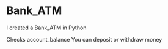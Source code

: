 # Bank_ATM
I created a Bank_ATM in Python

Checks account_balance
You can deposit or withdraw money
